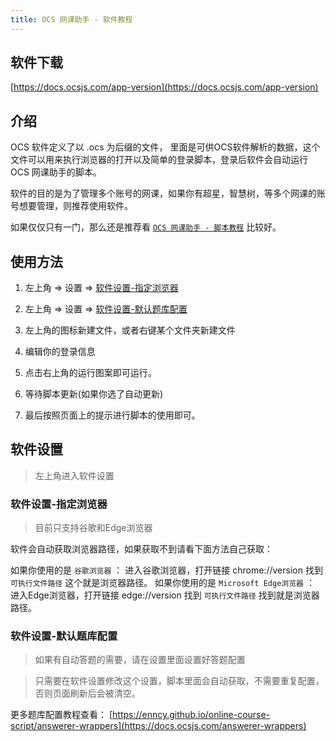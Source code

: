 ```yaml
---
title: OCS 网课助手 - 软件教程
---
```


## 软件下载
 
[https://docs.ocsjs.com/app-version](https://docs.ocsjs.com/app-version)

## 介绍

OCS 软件定义了以 .ocs 为后缀的文件， 里面是可供OCS软件解析的数据，这个文件可以用来执行浏览器的打开以及简单的登录脚本，登录后软件会自动运行 OCS 网课助手的脚本。

软件的目的是为了管理多个账号的网课，如果你有超星，智慧树，等多个网课的账号想要管理，则推荐使用软件。

如果仅仅只有一门，那么还是推荐看 [`OCS 网课助手 - 脚本教程`](https://docs.ocsjs.com/script) 比较好。

## 使用方法

1. 左上角 => 设置 => [软件设置-指定浏览器](#软件设置-指定浏览器)

2. 左上角 => 设置 => [软件设置-默认题库配置](#软件设置-默认题库配置)



3. 左上角的图标新建文件，或者右键某个文件夹新建文件
4. 编辑你的登录信息
5. 点击右上角的运行图案即可运行。
6. 等待脚本更新(如果你选了自动更新)
7. 最后按照页面上的提示进行脚本的使用即可。

## 软件设置

> 左上角进入软件设置

### 软件设置-指定浏览器

> 目前只支持谷歌和Edge浏览器

软件会自动获取浏览器路径，如果获取不到请看下面方法自己获取：

如果你使用的是 `谷歌浏览器` ： 进入谷歌浏览器，打开链接 chrome://version   找到 `可执行文件路径` 这个就是浏览器路径。
如果你使用的是 `Microsoft Edge浏览器` ： 进入Edge浏览器，打开链接 edge://version  找到 `可执行文件路径` 找到就是浏览器路径。

### 软件设置-默认题库配置
> 如果有自动答题的需要，请在设置里面设置好答题配置

> 只需要在软件设置修改这个设置，脚本里面会自动获取，不需要重复配置，否则页面刷新后会被清空。

更多题库配置教程查看： [https://enncy.github.io/online-course-script/answerer-wrappers](https://docs.ocsjs.com/answerer-wrappers)
 

